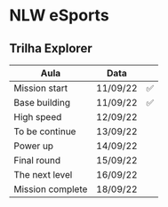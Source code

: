 # NLW eSports

## Trilha Explorer

| Aula             | Data     |     |
| ---------------- | -------- | --- |
| Mission start    | 11/09/22 | ✅  |
| Base building    | 11/09/22 | ✅  |
| High speed       | 12/09/22 |     |
| To be continue   | 13/09/22 |     |
| Power up         | 14/09/22 |     |
| Final round      | 15/09/22 |     |
| The next level   | 16/09/22 |     |
| Mission complete | 18/09/22 |     |
